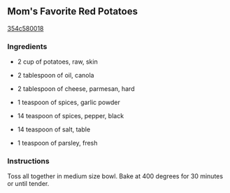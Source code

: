 ## Mom's Favorite Red Potatoes

[354c580018](http://www.food.com/recipe/moms-favorite-red-potatoes-181107)

### Ingredients

 - 2 cup of potatoes, raw, skin

 - 2 tablespoon of oil, canola

 - 2 tablespoon of cheese, parmesan, hard

 - 1 teaspoon of spices, garlic powder

 - 14 teaspoon of spices, pepper, black

 - 14 teaspoon of salt, table

 - 1 teaspoon of parsley, fresh

### Instructions

Toss all together in medium size bowl. Bake at 400 degrees for 30 minutes or until tender.